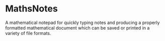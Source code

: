 # MathsNotes
A mathematical notepad for quickly typing notes and producing a properly formatted mathematical document which can be saved or printed in a variety of file formats.
